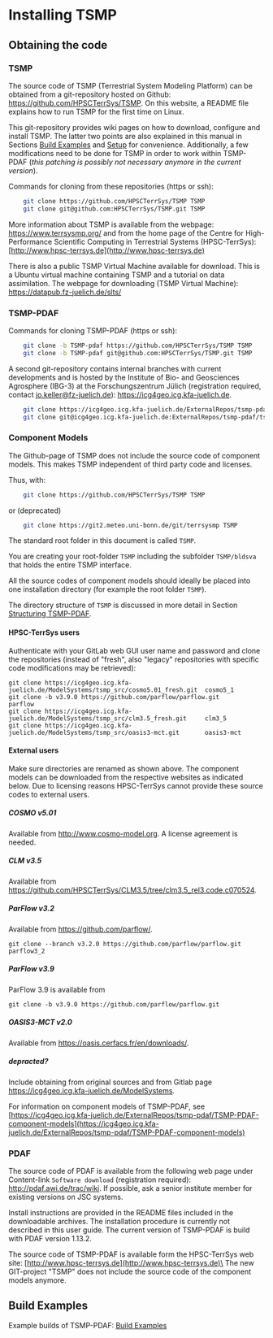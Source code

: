 # Installing TSMP #

## Obtaining the code ##

### TSMP

The source code of TSMP (Terrestrial System Modeling Platform) can be obtained from a git-repository hosted on Github:
<https://github.com/HPSCTerrSys/TSMP>. On this website, a README file explains how to run TSMP for the first time on Linux.

This git-repository provides wiki pages on how to download, configure and install TSMP. The latter two points are also explained in this manual in Sections [Build Examples](#build-examples) and [Setup](./setup_examples.md) for 
convenience. Additionally, a few modifications need to be done for TSMP in order to work within TSMP-PDAF (*this patching is possibly not necessary anymore in the current version*).

Commands for cloning from these repositories (https or ssh):

```bash
	git clone https://github.com/HPSCTerrSys/TSMP TSMP
	git clone git@github.com:HPSCTerrSys/TSMP.git TSMP
```

More information about TSMP is available from the webpage:
<https://www.terrsysmp.org/>
and from the home page of the Centre for High-Performance Scientific Computing in Terrestrial Systems (HPSC-TerrSys):
[http://www.hpsc-terrsys.de](http://www.hpsc-terrsys.de)

There is also a public TSMP Virtual Machine available for download. This is a Ubuntu virtual machine containing TSMP and a tutorial on data assimilation. The webpage for downloading (TSMP Virtual Machine): <https://datapub.fz-juelich.de/slts/>

### TSMP-PDAF

Commands for cloning TSMP-PDAF (https or ssh):
```bash
	git clone -b TSMP-pdaf https://github.com/HPSCTerrSys/TSMP TSMP
	git clone -b TSMP-pdaf git@github.com:HPSCTerrSys/TSMP.git TSMP
```

A second git-repository contains internal branches with current developments and is hosted by the Institute of Bio- and Geosciences
Agrosphere (IBG-3) at the Forschungszentrum Jülich (registration required, contact jo.keller@fz-juelich.de):
<https://icg4geo.icg.kfa-juelich.de>. 
```bash
	git clone https://icg4geo.icg.kfa-juelich.de/ExternalRepos/tsmp-pdaf/tsmp.git TSMP
	git clone git@icg4geo.icg.kfa-juelich.de:ExternalRepos/tsmp-pdaf/tsmp.git TSMP
```

### Component Models

The Github-page of TSMP does not include the source code of component models. This makes TSMP independent of third party code and licenses.

Thus, with:

``` bash
	git clone https://github.com/HPSCTerrSys/TSMP TSMP
```

or (deprecated)

``` bash
	git clone https://git2.meteo.uni-bonn.de/git/terrsysmp TSMP
```

The standard root folder in this document is called `TSMP`.

You are creating your root-folder `TSMP` including the subfolder `TSMP/bldsva` that holds the entire TSMP interface.

All the source codes of component models should ideally be placed into one installation directory (for example the root folder `TSMP`).

The directory structure of `TSMP` is discussed in more detail in Section [Structuring TSMP-PDAF](./structure.md).

#### HPSC-TerrSys users

Authenticate with your GitLab web GUI user name and password and clone
the repositories (instead of "fresh", also "legacy" repositories with
specific code modifications may be retrieved):

```shell
git clone https://icg4geo.icg.kfa-juelich.de/ModelSystems/tsmp_src/cosmo5.01_fresh.git  cosmo5_1
git clone -b v3.9.0 https://github.com/parflow/parflow.git                              parflow
git clone https://icg4geo.icg.kfa-juelich.de/ModelSystems/tsmp_src/clm3.5_fresh.git     clm3_5
git clone https://icg4geo.icg.kfa-juelich.de/ModelSystems/tsmp_src/oasis3-mct.git       oasis3-mct
```

#### External users

Make sure directories are renamed as shown above. The component models can be downloaded from the respective websites as indicated below. Due to licensing reasons HPSC-TerrSys cannot provide these source codes to external users.

##### COSMO v5.01

Available from http://www.cosmo-model.org. A license agreement is needed.

##### CLM v3.5

Available from https://github.com/HPSCTerrSys/CLM3.5/tree/clm3.5_rel3.code.c070524.

##### ParFlow v3.2

Available from https://github.com/parflow/.

```shell
git clone --branch v3.2.0 https://github.com/parflow/parflow.git parflow3_2
```
##### ParFlow v3.9
ParFlow 3.9  is available from
```shell
git clone -b v3.9.0 https://github.com/parflow/parflow.git
```

##### OASIS3-MCT v2.0

Available from https://oasis.cerfacs.fr/en/downloads/.

##### depracted?

Include obtaining from original sources and from Gitlab page
<https://icg4geo.icg.kfa-juelich.de/ModelSystems>.

For information on component models of TSMP-PDAF, see
[https://icg4geo.icg.kfa-juelich.de/ExternalRepos/tsmp-pdaf/TSMP-PDAF-component-models](https://icg4geo.icg.kfa-juelich.de/ExternalRepos/tsmp-pdaf/TSMP-PDAF-component-models)


### PDAF

The source code of PDAF is available from the following web page under Content-link `Software download` (registration required):
<http://pdaf.awi.de/trac/wiki>. If possible, ask a senior institute member for existing versions on JSC systems.

Install instructions are provided in the README files included in the downloadable archives. The installation procedure is currently not described in this user guide. The current version of TSMP-PDAF is build with PDAF version 1.13.2.

The source code of TSMP-PDAF is available form the HPSC-TerrSys web site: [http://www.hpsc-terrsys.de](http://www.hpsc-terrsys.de)\ The
new GIT-project "TSMP\" does not include the source code of the component models anymore.

## Build Examples ##

Example builds of TSMP-PDAF: [Build Examples](./build_examples.md)
